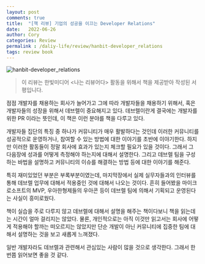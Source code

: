 ```yaml
---
layout: post
comments: true
title:  "[책 리뷰] 기업의 성공을 이끄는 Developer Relations"
date:   2022-06-26
author: Cory
categories: Review
permalink : /daliy-life/review/hanbit-developer_relations
tags: review book
---
```


<img src="https://lh3.googleusercontent.com/pw/AM-JKLW_Bw9vzb_dGgrhsmJkifCvrWgfIyH2XOJHvuLIc7nUu82xcew5NapYVu8Adxytjwk8CGeL95HWBJdfQca1jGt4rTG1fblzf23fmJXG8gjSXoP1MJAHEpxmE4osJHFsNzUMDYJI2dvY1RXxI8Sy86t_=w2302-h1728-no?authuser=0" alt="hanbit-developer_relations">

> 이 리뷰는 한빛미디어 <나는 리뷰어다> 활동을 위해서 책을 제공받아 작성된 서평입니다.

점점 개발자를 채용하는 회사가 늘어가고 그에 따라 개발자들을 채용하기 위해서, 혹은 개발자들의 성장을 위해서 데브렐이 중요해지고 있다. 데브렐이란게 결국에는 개발자를 위한 PR 이라는 뜻인데, 이 책은 이런 분야를 책을 다루고 있다.

개발자들 집단의 특징 중 하나가 커뮤니티가 매우 활발하다는 것인데 이러한 커뮤니티를 성공적으로 운영하거나, 참여할 수 있는 방법에 대한 이야기를 초반에 이야기한다. 하지만 이러한 활동들이 정말 회사에 효과가 있는지 체크할 필요가 있을 것이다. 그래서 그 다음장에 성과를 어떻게 측정해야 하는지에 대해서 설명한다. 그리고 데브렐 팀을 구성하는 바법을 설명하고 커뮤니티의 이슈를 해결하는 방법 등에 대한 이야기를 해준다.

특히 재미있었던 부분은 부록부분이였는데, 마지막장에서 실제 실무자들과의 인터뷰를 통해 데브렐 업무에 대해서 적용중인 것에 대해서 나오는 것이다. 흔히 들어봤을 마이크로소프트의 MVP, 우아한형제들의 우아콘 등이 데브렐 팀에 의해서 기획되고 운영된다는 사실이 흥미로웠다.

책이 실습을 주로 다루지 않고 데브렐에 대해서 설명을 해주는 책이다보니 책을 읽는데는 시간이 얼마 걸리지는 않았다. 물론, 개인적으로는 아직 이것만 읽고서는 회사에 어떻게 적용해야 할까는 떠오르지는 않았지만 단순 개발이 아닌 커뮤니티에 집중한 팀에 대해서 설명하는 것을 보고 새롭게 느껴졌다. 

일반 개발자라도 데브렐과 관련해서 관심있는 사람이 많을 것으로 생각한다. 그래서 한번쯤 읽어보면 좋을 것 같다.
